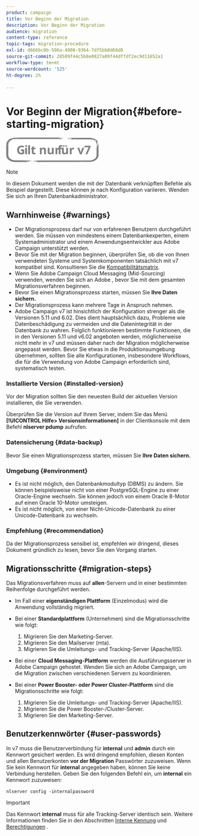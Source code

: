 ```yaml
---
product: campaign
title: Vor Beginn der Migration
description: Vor Beginn der Migration
audience: migration
content-type: reference
topic-tags: migration-procedure
exl-id: d666bc0b-596a-4908-9364-7df5bb8d68d0
source-git-commit: 20509f44c5b8e0827a09f44dffdf2ec9d11652a1
workflow-type: tm+mt
source-wordcount: '525'
ht-degree: 2%

---
```


# Vor Beginn der Migration{#before-starting-migration}

![](../../assets/v7-only.svg)

>[!NOTE]
>
>In diesem Dokument werden die mit der Datenbank verknüpften Befehle als Beispiel dargestellt. Diese können je nach Konfiguration variieren. Wenden Sie sich an Ihren Datenbankadministrator.

## Warnhinweise {#warnings}

* Der Migrationsprozess darf nur von erfahrenen Benutzern durchgeführt werden. Sie müssen von mindestens einem Datenbankexperten, einem Systemadministrator und einem Anwendungsentwickler aus Adobe Campaign unterstützt werden.
* Bevor Sie mit der Migration beginnen, überprüfen Sie, ob die von Ihnen verwendeten Systeme und Systemkomponenten tatsächlich mit v7 kompatibel sind. Konsultieren Sie die [Kompatibilitätsmatrix](../../rn/using/compatibility-matrix.md).
* Wenn Sie Adobe Campaign Cloud Messaging (Mid-Sourcing) verwenden, wenden Sie sich an Adobe , bevor Sie mit dem gesamten Migrationsverfahren beginnen.
* Bevor Sie einen Migrationsprozess starten, müssen Sie **Ihre Daten sichern.**
* Der Migrationsprozess kann mehrere Tage in Anspruch nehmen.
* Adobe Campaign v7 ist hinsichtlich der Konfiguration strenger als die Versionen 5.11 und 6.02. Dies dient hauptsächlich dazu, Probleme wie Datenbeschädigung zu vermeiden und die Datenintegrität in der Datenbank zu wahren. Folglich funktionieren bestimmte Funktionen, die in den Versionen 5.11 und v6.02 angeboten werden, möglicherweise nicht mehr in v7 und müssen daher nach der Migration möglicherweise angepasst werden. Bevor Sie etwas in die Produktionsumgebung übernehmen, sollten Sie alle Konfigurationen, insbesondere Workflows, die für die Verwendung von Adobe Campaign erforderlich sind, systematisch testen.

### Installierte Version {#installed-version}

Vor der Migration sollten Sie den neuesten Build der aktuellen Version installieren, die Sie verwenden.

Überprüfen Sie die Version auf Ihrem Server, indem Sie das Menü **[!UICONTROL Hilfe> Versionsinformationen]** in der Clientkonsole mit dem Befehl **nlserver pdump** aufrufen.

### Datensicherung {#data-backup}

Bevor Sie einen Migrationsprozess starten, müssen Sie **Ihre Daten sichern.**

### Umgebung {#environment}

* Es ist nicht möglich, den Datenbankmodultyp (DBMS) zu ändern. Sie können beispielsweise nicht von einer PostgreSQL-Engine zu einer Oracle-Engine wechseln. Sie können jedoch von einem Oracle 8-Motor auf einen Oracle 10-Motor umsteigen.
* Es ist nicht möglich, von einer Nicht-Unicode-Datenbank zu einer Unicode-Datenbank zu wechseln.

### Empfehlung {#recommendation}

Da der Migrationsprozess sensibel ist, empfehlen wir dringend, dieses Dokument gründlich zu lesen, bevor Sie den Vorgang starten.

## Migrationsschritte {#migration-steps}

Das Migrationsverfahren muss auf **allen**-Servern und in einer bestimmten Reihenfolge durchgeführt werden.

* Im Fall einer **eigenständigen Plattform** (Einzelmodus) wird die Anwendung vollständig migriert.
* Bei einer **Standardplattform** (Unternehmen) sind die Migrationsschritte wie folgt:

   1. Migrieren Sie den Marketing-Server.
   1. Migrieren Sie den Mailserver (mta).
   1. Migrieren Sie die Umleitungs- und Tracking-Server (Apache/IIS).

* Bei einer **Cloud Messaging-Plattform** werden die Ausführungsserver in Adobe Campaign gehostet. Wenden Sie sich an Adobe Campaign, um die Migration zwischen verschiedenen Servern zu koordinieren.
* Bei einer **Power Booster- oder Power Cluster-Plattform** sind die Migrationsschritte wie folgt:

   1. Migrieren Sie die Umleitungs- und Tracking-Server (Apache/IIS).
   1. Migrieren Sie die Power Booster-/Cluster-Server.
   1. Migrieren Sie den Marketing-Server.

## Benutzerkennwörter {#user-passwords}

In v7 muss die Benutzerverbindung für **internal** und **admin** durch ein Kennwort gesichert werden. Es wird dringend empfohlen, diesen Konten und allen Benutzerkonten **vor der Migration** Passwörter zuzuweisen. Wenn Sie kein Kennwort für **internal** angegeben haben, können Sie keine Verbindung herstellen. Geben Sie den folgenden Befehl ein, um **internal** ein Kennwort zuzuweisen:

```
nlserver config -internalpassword
```

>[!IMPORTANT]
>
>Das Kennwort **internal** muss für alle Tracking-Server identisch sein. Weitere Informationen finden Sie in den Abschnitten [Interne Kennung](../../installation/using/configuring-campaign-server.md#internal-identifier) und [Berechtigungen](../../platform/using/access-management.md) .

